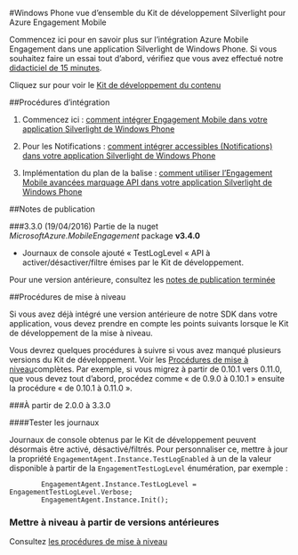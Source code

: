 <properties 
    pageTitle="Windows Phone SDK Silverlight vue d’ensemble" 
    description="Vue d’ensemble du Kit de développement Windows Phone Silverlight pour Azure Engagement Mobile"                     
    services="mobile-engagement" 
    documentationCenter="mobile" 
    authors="piyushjo" 
    manager="dwrede"
    editor="" />

<tags 
    ms.service="mobile-engagement" 
    ms.workload="mobile" 
    ms.tgt_pltfrm="mobile-windows-phone" 
    ms.devlang="na" 
    ms.topic="article" 
    ms.date="08/19/2016" 
    ms.author="piyushjo" />

#<a name="windows-phone-silverlight-sdk-overview-for-azure-mobile-engagement"></a>Windows Phone vue d’ensemble du Kit de développement Silverlight pour Azure Engagement Mobile

Commencez ici pour en savoir plus sur l’intégration Azure Mobile Engagement dans une application Silverlight de Windows Phone. Si vous souhaitez faire un essai tout d’abord, vérifiez que vous avez effectué notre [didacticiel de 15 minutes](mobile-engagement-windows-phone-get-started.md).

Cliquez sur pour voir le [Kit de développement du contenu](mobile-engagement-windows-phone-sdk-content.md)

##<a name="integration-procedures"></a>Procédures d’intégration

1. Commencez ici : [comment intégrer Engagement Mobile dans votre application Silverlight de Windows Phone](mobile-engagement-windows-phone-integrate-engagement.md)

2. Pour les Notifications : [comment intégrer accessibles (Notifications) dans votre application Silverlight de Windows Phone](mobile-engagement-windows-phone-integrate-engagement-reach.md)

3. Implémentation du plan de la balise : [comment utiliser l’Engagement Mobile avancées marquage API dans votre application Silverlight de Windows Phone](mobile-engagement-windows-phone-use-engagement-api.md)

##<a name="release-notes"></a>Notes de publication

###<a name="330-04192016"></a>3.3.0 (19/04/2016)
Partie de la nuget *MicrosoftAzure.MobileEngagement* package **v3.4.0**

-   Journaux de console ajouté « TestLogLevel « API à activer/désactiver/filtre émises par le Kit de développement.

Pour une version antérieure, consultez les [notes de publication terminée](mobile-engagement-windows-phone-release-notes.md)

##<a name="upgrade-procedures"></a>Procédures de mise à niveau

Si vous avez déjà intégré une version antérieure de notre SDK dans votre application, vous devez prendre en compte les points suivants lorsque le Kit de développement de la mise à niveau.

Vous devrez quelques procédures à suivre si vous avez manqué plusieurs versions du Kit de développement. Voir les [Procédures de mise à niveau](mobile-engagement-windows-phone-upgrade-procedure.md)complètes. Par exemple, si vous migrez à partir de 0.10.1 vers 0.11.0, que vous devez tout d’abord, procédez comme « de 0.9.0 à 0.10.1 » ensuite la procédure « de 0.10.1 à 0.11.0 ».

###<a name="from-200-to-330"></a>À partir de 2.0.0 à 3.3.0

####<a name="test-logs"></a>Tester les journaux

Journaux de console obtenus par le Kit de développement peuvent désormais être activé, désactivé/filtrés. Pour personnaliser ce, mettre à jour la propriété `EngagementAgent.Instance.TestLogEnabled` à un de la valeur disponible à partir de la `EngagementTestLogLevel` énumération, par exemple :

            EngagementAgent.Instance.TestLogLevel = EngagementTestLogLevel.Verbose;
            EngagementAgent.Instance.Init();

### <a name="upgrade-from-older-versions"></a>Mettre à niveau à partir de versions antérieures

Consultez [les procédures de mise à niveau](mobile-engagement-windows-phone-upgrade-procedure.md)
 
